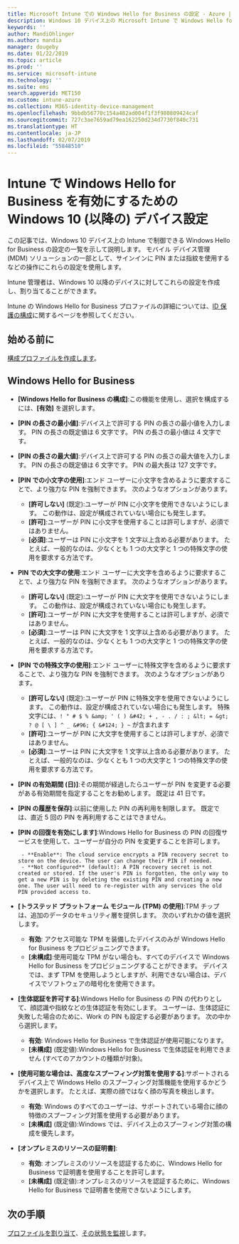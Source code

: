 ```yaml
---
title: Microsoft Intune での Windows Hello for Business の設定 - Azure | Microsoft Docs
description: Windows 10 デバイス上の Microsoft Intune で Windows Hello for Business を使用および構成するための ID 保護プロファイル内のすべての PIN、生体認証、およびスプーフィング防止の設定の一覧を示します。
keywords: ''
author: MandiOhlinger
ms.author: mandia
manager: dougeby
ms.date: 01/22/2019
ms.topic: article
ms.prod: ''
ms.service: microsoft-intune
ms.technology: ''
ms.suite: ems
search.appverid: MET150
ms.custom: intune-azure
ms.collection: M365-identity-device-management
ms.openlocfilehash: 9bbdb56770c154a482ad004f1f3f980809424caf
ms.sourcegitcommit: 727c3ae7659ad79ea162250d234d7730f840c731
ms.translationtype: HT
ms.contentlocale: ja-JP
ms.lasthandoff: 02/07/2019
ms.locfileid: "55848510"
---
```

# <a name="windows-10-and-newer-device-settings-to-enable-windows-hello-for-business-in-intune"></a>Intune で Windows Hello for Business を有効にするための Windows 10 (以降の) デバイス設定

この記事では、Windows 10 デバイス上の Intune で制御できる Windows Hello for Business の設定の一覧を示して説明します。 モバイル デバイス管理 (MDM) ソリューションの一部として、サインインに PIN または指紋を使用するなどの操作にこれらの設定を使用します。

Intune 管理者は、Windows 10 以降のデバイスに対してこれらの設定を作成し、割り当てることができます。

Intune の Windows Hello for Business プロファイルの詳細については、[ID 保護の構成](identity-protection-configure.md)に関するページを参照してください。

## <a name="before-you-begin"></a>始める前に

[構成プロファイルを作成します](identity-protection-configure.md#create-the-device-profile)。

## <a name="windows-hello-for-business"></a>Windows Hello for Business

- **[Windows Hello for Business の構成]**:この機能を使用し、選択を構成するには、**[有効]** を選択します。
- **[PIN の長さの最小値]**:デバイス上で許可する PIN の長さの最小値を入力します。 PIN の長さの既定値は 6 文字です。 PIN の長さの最小値は 4 文字です。
- **[PIN の長さの最大値]**:デバイス上で許可する PIN の長さの最大値を入力します。 PIN の長さの既定値は 6 文字です。 PIN の最大長は 127 文字です。  
- **[PIN での小文字の使用]**:エンド ユーザーに小文字を含めるように要求することで、より強力な PIN を強制できます。 次のようなオプションがあります。

  - **[許可しない]** (既定):ユーザーが PIN に小文字を使用できないようにします。 この動作は、設定が構成されていない場合にも発生します。
  - **[許可]**:ユーザーが PIN に小文字を使用することは許可しますが、必須ではありません。
  - **[必須]**:ユーザーは PIN に小文字を 1 文字以上含める必要があります。 たとえば、一般的なのは、少なくとも 1 つの大文字と 1 つの特殊文字の使用を要求する方法です。

- **PIN での大文字の使用**:エンド ユーザーに大文字を含めるように要求することで、より強力な PIN を強制できます。 次のようなオプションがあります。

  - **[許可しない]** (既定):ユーザーが PIN に大文字を使用できないようにします。 この動作は、設定が構成されていない場合にも発生します。
  - **[許可]**:ユーザーが PIN に大文字を使用することは許可しますが、必須ではありません。
  - **[必須]**:ユーザーは PIN に大文字を 1 文字以上含める必要があります。 たとえば、一般的なのは、少なくとも 1 つの大文字と 1 つの特殊文字の使用を要求する方法です。

- **[PIN での特殊文字の使用]**:エンド ユーザーに特殊文字を含めるように要求することで、より強力な PIN を強制できます。 次のようなオプションがあります。

  - **[許可しない]** (既定):ユーザーが PIN に特殊文字を使用できないようにします。 この動作は、設定が構成されていない場合にも発生します。
    特殊文字には、`! " # $ % &amp; ' ( ) &#42; + , - . / : ; &lt; = &gt; ? @ [ \ ] ^ _ &#96; { &#124; } ~` が含まれます
  - **[許可]**:ユーザーが PIN に大文字を使用することは許可しますが、必須ではありません。
  - **[必須]**:ユーザーは PIN に大文字を 1 文字以上含める必要があります。 たとえば、一般的なのは、少なくとも 1 つの大文字と 1 つの特殊文字の使用を要求する方法です。

- **[PIN の有効期間 (日)]**:その期間が経過したらユーザーが PIN を変更する必要がある有効期間を指定することをお勧めします。 既定は 41 日です。

- **[PIN の履歴を保存]**:以前に使用した PIN の再利用を制限します。 既定では、直近 5 回の PIN を再利用することはできません。  
- **[PIN の回復を有効にします]**:Windows Hello for Business の PIN の回復サービスを使用して、ユーザーが自分の PIN を変更することを許可します。

       - **Enable**: The cloud service encrypts a PIN recovery secret to store on the device. The user can change their PIN if needed.  
       - **Not configured** (default): A PIN recovery secret is not created or stored. If the user's PIN is forgotten, the only way to get a new PIN is by deleting the existing PIN and creating a new one. The user will need to re-register with any services the old PIN provided access to.  

- **[トラステッド プラットフォーム モジュール (TPM) の使用]**:TPM チップは、追加のデータのセキュリティ層を提供します。 次のいずれかの値を選択します。  
  - **有効**: アクセス可能な TPM を装備したデバイスのみが Windows Hello for Business をプロビジョニングできます。
  - **[未構成]**:使用可能な TPM がない場合も、すべてのデバイスで Windows Hello for Business をプロビジョニングすることができます。 デバイスでは、まず TPM を使用しようとしますが、利用できない場合は、デバイスでソフトウェアの暗号化を使用できます。  

- **[生体認証を許可する]**:Windows Hello for Business の PIN の代わりとして、顔認識や指紋などの生体認証を有効にします。 ユーザーは、生体認証に失敗した場合のために、Work の PIN も設定する必要があります。 次の中から選択します。

  - **有効**: Windows Hello for Business で生体認証が使用可能になります。
  - **[未構成]** (既定値):Windows Hello for Business で生体認証を利用できません (すべてのアカウントの種類が対象)。

- **[使用可能な場合は、高度なスプーフィング対策を使用する]**:サポートされるデバイス上で Windows Hello のスプーフィング対策機能を使用するかどうかを選択します。 たとえば、実際の顔ではなく顔の写真を検出します。

  - **有効**: Windows のすべてのユーザーは、サポートされている場合に顔の特徴のスプーフィング対策を使用する必要があります。  
  - **[未構成]** (既定値):Windows では、デバイス上のスプーフィング対策の構成を優先します。

- **[オンプレミスのリソースの証明書]**: 

  - **有効**: オンプレミスのリソースを認証するために、Windows Hello for Business で証明書を使用することを許可します。
  - **[未構成]** (既定値):オンプレミスのリソースを認証するために、Windows Hello for Business で証明書を使用できないようにします。  

## <a name="next-steps"></a>次の手順

[プロファイルを割り当て](device-profile-assign.md)、[その状態を監視](device-profile-monitor.md)します。
